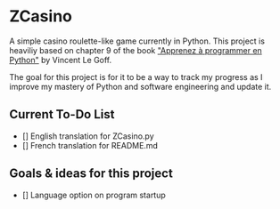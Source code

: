 # ZCasino

A simple casino roulette-like game currently in Python. This project is heaviliy based on chapter 9 of the book ["Apprenez à programmer en Python"](https://www.eyrolles.com/Informatique/Livre/apprenez-a-programmer-en-python-9782212678710/) by Vincent Le Goff.

The goal for this project is for it to be a way to track my progress as I improve my mastery of Python and software engineering and update it.

## Current To-Do List

* [] English translation for ZCasino.py
* [] French translation for README.md

## Goals & ideas for this project

* [] Language option on program startup

